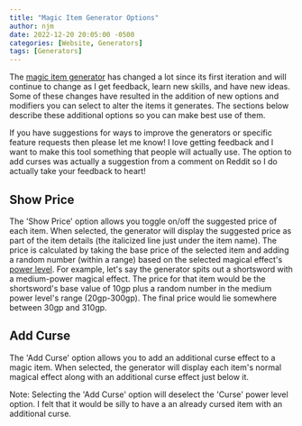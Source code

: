 ```yaml
---
title: "Magic Item Generator Options"
author: njm
date: 2022-12-20 20:05:00 -0500
categories: [Website, Generators]
tags: [Generators]
---
```


The [magic item generator](/generators/magic-item-generator.html) has changed a lot since its first iteration and will continue to change as I get feedback, learn new skills, and have new ideas. Some of these changes have resulted in the addition of new options and modifiers you can select to alter the items it generates. The sections below describe these additional options so you can make best use of them.

If you have suggestions for ways to improve the generators or specific feature requests then please let me know! I love getting feedback and I want to make this tool something that people will actually use. The option to add curses was actually a suggestion from a comment on Reddit so I do actually take your feedback to heart!

## Show Price

The 'Show Price' option allows you toggle on/off the suggested price of each item. When selected, the generator will display the suggested price as part of the item details (the italicized line just under the item name). The price is calculated by taking the base price of the selected item and adding a random number (within a range) based on the selected magical effect's [power level](/posts/magic-item-generator-power-levels/). For example, let's say the generator spits out a shortsword with a medium-power magical effect. The price for that item would be the shortsword's base value of 10gp plus a random number in the medium power level's range (20gp-300gp). The final price would lie somewhere between 30gp and 310gp.

## Add Curse

The 'Add Curse' option allows you to add an additional curse effect to a magic item. When selected, the generator will display each item's normal magical effect along with an additional curse effect just below it.

Note: Selecting the 'Add Curse' option will deselect the 'Curse' power level option. I felt that it would be silly to have a an already cursed item with an additional curse.
